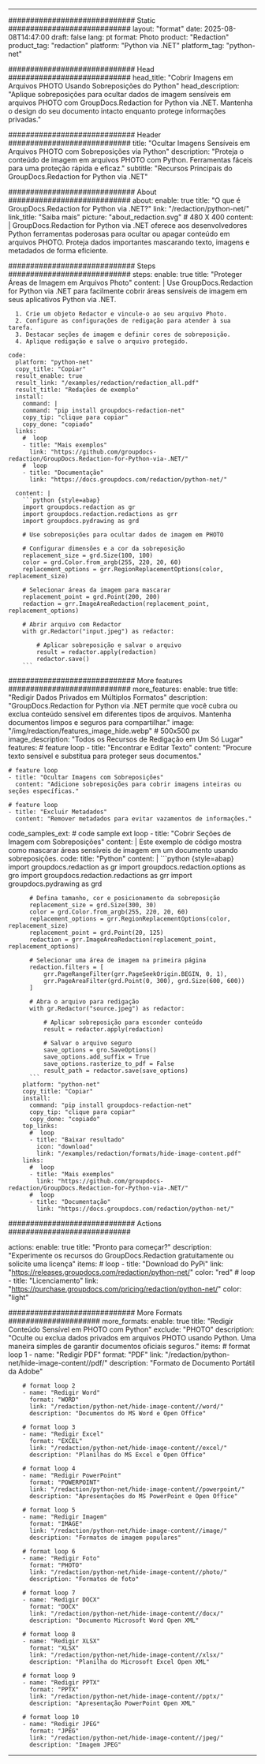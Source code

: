 
---
############################# Static ############################
layout: "format"
date:  2025-08-08T14:47:00
draft: false
lang: pt
format: Photo
product: "Redaction"
product_tag: "redaction"
platform: "Python via .NET"
platform_tag: "python-net"

############################# Head ############################
head_title: "Cobrir Imagens em Arquivos PHOTO Usando Sobreposições do Python"
head_description: "Aplique sobreposições para ocultar dados de imagem sensíveis em arquivos PHOTO com GroupDocs.Redaction for Python via .NET. Mantenha o design do seu documento intacto enquanto protege informações privadas."

############################# Header ############################
title: "Ocultar Imagens Sensíveis em Arquivos PHOTO com Sobreposições via Python" 
description: "Proteja o conteúdo de imagem em arquivos PHOTO com Python. Ferramentas fáceis para uma proteção rápida e eficaz."
subtitle: "Recursos Principais do GroupDocs.Redaction for Python via .NET" 

############################# About ############################
about:
    enable: true
    title: "O que é GroupDocs.Redaction for Python via .NET?"
    link: "/redaction/python-net/"
    link_title: "Saiba mais"
    picture: "about_redaction.svg" # 480 X 400
    content: |
       GroupDocs.Redaction for Python via .NET oferece aos desenvolvedores Python ferramentas poderosas para ocultar ou apagar conteúdo em arquivos PHOTO. Proteja dados importantes mascarando texto, imagens e metadados de forma eficiente.

############################# Steps ############################
steps:
    enable: true
    title: "Proteger Áreas de Imagem em Arquivos Photo"
    content: |
      Use GroupDocs.Redaction for Python via .NET para facilmente cobrir áreas sensíveis de imagem em seus aplicativos Python via .NET.
      
      1. Crie um objeto Redactor e vincule-o ao seu arquivo Photo.
      2. Configure as configurações de redigação para atender à sua tarefa.
      3. Destacar seções de imagem e definir cores de sobreposição.
      4. Aplique redigação e salve o arquivo protegido.
   
    code:
      platform: "python-net"
      copy_title: "Copiar"
      result_enable: true
      result_link: "/examples/redaction/redaction_all.pdf"
      result_title: "Redações de exemplo"
      install:
        command: |
        command: "pip install groupdocs-redaction-net"
        copy_tip: "clique para copiar"
        copy_done: "copiado"
      links:
        #  loop
        - title: "Mais exemplos"
          link: "https://github.com/groupdocs-redaction/GroupDocs.Redaction-for-Python-via-.NET/"
        #  loop
        - title: "Documentação"
          link: "https://docs.groupdocs.com/redaction/python-net/"
          
      content: |
        ```python {style=abap}
        import groupdocs.redaction as gr
        import groupdocs.redaction.redactions as grr
        import groupdocs.pydrawing as grd

        # Use sobreposições para ocultar dados de imagem em PHOTO

        # Configurar dimensões e a cor da sobreposição
        replacement_size = grd.Size(100, 100)
        color = grd.Color.from_argb(255, 220, 20, 60)
        replacement_options = grr.RegionReplacementOptions(color, replacement_size)

        # Selecionar áreas da imagem para mascarar
        replacement_point = grd.Point(200, 200)
        redaction = grr.ImageAreaRedaction(replacement_point, replacement_options)
                
        # Abrir arquivo com Redactor
        with gr.Redactor("input.jpeg") as redactor:

            # Aplicar sobreposição e salvar o arquivo
            result = redactor.apply(redaction)
            redactor.save()
        ```            


############################# More features ############################
more_features:
  enable: true
  title: "Redigir Dados Privados em Múltiplos Formatos"
  description: "GroupDocs.Redaction for Python via .NET permite que você cubra ou exclua conteúdo sensível em diferentes tipos de arquivos. Mantenha documentos limpos e seguros para compartilhar."
  image: "/img/redaction/features_image_hide.webp" # 500x500 px
  image_description: "Todos os Recursos de Redigação em Um Só Lugar"
  features:
    # feature loop
    - title: "Encontrar e Editar Texto"
      content: "Procure texto sensível e substitua para proteger seus documentos."

    # feature loop
    - title: "Ocultar Imagens com Sobreposições"
      content: "Adicione sobreposições para cobrir imagens inteiras ou seções específicas."

    # feature loop
    - title: "Excluir Metadados"
      content: "Remover metadados para evitar vazamentos de informações."
      
  code_samples_ext:
    # code sample ext loop
    - title: "Cobrir Seções de Imagem com Sobreposições"
      content: |
        Este exemplo de código mostra como mascarar áreas sensíveis de imagem em um documento usando sobreposições.
      code:
        title: "Python"
        content: |
          ```python {style=abap}
          import groupdocs.redaction as gr
          import groupdocs.redaction.options as gro
          import groupdocs.redaction.redactions as grr
          import groupdocs.pydrawing as grd

          # Defina tamanho, cor e posicionamento da sobreposição
          replacement_size = grd.Size(300, 30)
          color = grd.Color.from_argb(255, 220, 20, 60)
          replacement_options = grr.RegionReplacementOptions(color, replacement_size)
          replacement_point = grd.Point(20, 125)
          redaction = grr.ImageAreaRedaction(replacement_point, replacement_options)

          # Selecionar uma área de imagem na primeira página
          redaction.filters = [
              grr.PageRangeFilter(grr.PageSeekOrigin.BEGIN, 0, 1),
              grr.PageAreaFilter(grd.Point(0, 300), grd.Size(600, 600))
          ]

          # Abra o arquivo para redigação
          with gr.Redactor("source.jpeg") as redactor:

              # Aplicar sobreposição para esconder conteúdo
              result = redactor.apply(redaction)

              # Salvar o arquivo seguro
              save_options = gro.SaveOptions()
              save_options.add_suffix = True
              save_options.rasterize_to_pdf = False
              result_path = redactor.save(save_options)
          ```
        platform: "python-net"
        copy_title: "Copiar"
        install:
          command: "pip install groupdocs-redaction-net"
          copy_tip: "clique para copiar"
          copy_done: "copiado"
        top_links:
          #  loop
          - title: "Baixar resultado"
            icon: "download"
            link: "/examples/redaction/formats/hide-image-content.pdf"
        links:
          #  loop
          - title: "Mais exemplos"
            link: "https://github.com/groupdocs-redaction/GroupDocs.Redaction-for-Python-via-.NET/"
          #  loop
          - title: "Documentação"
            link: "https://docs.groupdocs.com/redaction/python-net/"


############################# Actions ############################

actions:
  enable: true
  title: "Pronto para começar?"
  description: "Experimente os recursos do GroupDocs.Redaction gratuitamente ou solicite uma licença"
  items:
    #  loop
    - title: "Download do PyPi"
      link: "https://releases.groupdocs.com/redaction/python-net/"
      color: "red"
        #  loop
    - title: "Licenciamento"
      link: "https://purchase.groupdocs.com/pricing/redaction/python-net/"
      color: "light"


############################# More Formats #####################
more_formats:
    enable: true
    title: "Redigir Conteúdo Sensível em PHOTO com Python"
    exclude: "PHOTO"
    description: "Oculte ou exclua dados privados em arquivos PHOTO usando Python. Uma maneira simples de garantir documentos oficiais seguros."
    items: 
        # format loop 1
        - name: "Redigir PDF"
          format: "PDF"
          link: "/redaction/python-net/hide-image-content//pdf/"
          description: "Formato de Documento Portátil da Adobe"

        # format loop 2
        - name: "Redigir Word"
          format: "WORD"
          link: "/redaction/python-net/hide-image-content//word/"
          description: "Documentos do MS Word e Open Office"
          
        # format loop 3
        - name: "Redigir Excel"
          format: "EXCEL"
          link: "/redaction/python-net/hide-image-content//excel/"
          description: "Planilhas do MS Excel e Open Office"

        # format loop 4
        - name: "Redigir PowerPoint"
          format: "POWERPOINT"
          link: "/redaction/python-net/hide-image-content//powerpoint/"
          description: "Apresentações do MS PowerPoint e Open Office"

        # format loop 5
        - name: "Redigir Imagem"
          format: "IMAGE"
          link: "/redaction/python-net/hide-image-content//image/"
          description: "Formatos de imagem populares"

        # format loop 6
        - name: "Redigir Foto"
          format: "PHOTO"
          link: "/redaction/python-net/hide-image-content//photo/"
          description: "Formatos de foto"

        # format loop 7
        - name: "Redigir DOCX"
          format: "DOCX"
          link: "/redaction/python-net/hide-image-content//docx/"
          description: "Documento Microsoft Word Open XML"
          
        # format loop 8
        - name: "Redigir XLSX"
          format: "XLSX"
          link: "/redaction/python-net/hide-image-content//xlsx/"
          description: "Planilha do Microsoft Excel Open XML"
          
        # format loop 9
        - name: "Redigir PPTX"
          format: "PPTX"
          link: "/redaction/python-net/hide-image-content//pptx/"
          description: "Apresentação PowerPoint Open XML"

        # format loop 10
        - name: "Redigir JPEG"
          format: "JPEG"
          link: "/redaction/python-net/hide-image-content//jpeg/"
          description: "Imagem JPEG"


---